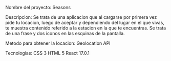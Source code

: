 Nombre del proyecto:
Seasons

Descripcion:
Se trata de una aplicacion que al cargarse por primera vez pide tu locacion, luego de aceptar 
y dependiendo del lugar en el que vivas, te muestra contenido referido a
la estacion en la que te encuentras. Se trata de una frase y dos iconos en 
las esquinas de la pantalla.

Metodo para obtener la locacion:
Geolocation API

Tecnologias:
CSS 3
HTML 5
React 17.0.1